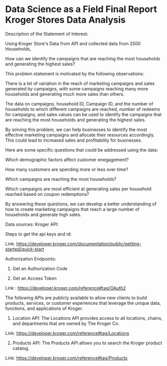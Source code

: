 # Data Science as a Field Final Report Kroger Stores Data Analysis

Description of the Statement of Interest:

Using Kroger Store's Data from API and collected data from 2500 Households,

How can we identify the campaigns that are reaching the most households and generating the highest sales?

This problem statement is motivated by the following observations:

There is a lot of variation in the reach of marketing campaigns and sales generated by campaigns, with some campaigns reaching many more households and generating much more sales than others.

The data on campaigns, household ID, Campaign ID, and the number of households to which different campaigns are reached, number of redeems for campaigns, and sales values can be used to identify the campaigns that are reaching the most households and generating the highest sales.

By solving this problem, we can help businesses to identify the most effective marketing campaigns and allocate their resources accordingly. This could lead to increased sales and profitability for businesses.

Here are some specific questions that could be addressed using the data:

Which demographic factors affect customer enegagement?

How many customers are spending more or less over time?

Which campaigns are reaching the most households?

Which campaigns are most efficient at generating sales per household reached based on coupon redemptions?

By answering these questions, we can develop a better understanding of how to create marketing campaigns that reach a large number of households and generate high sales.

Data sources:
Kroger API:

Steps to get the api keys and id:

Link: https://developer.kroger.com/documentation/public/getting-started/quick-start

Authorization Endpoints:

1. Get an Authorization Code

2. Get an Access Token

Link : https://developer.kroger.com/reference#tag/OAuth2

The following APIs are publicly available to allow new clients to build products, services, or customer experiences that leverage the unique data, functions, and applications of Kroger.

1. Location API: The Locations API provides access to all locations, chains, and departments that are owned by The Kroger Co.

Link: https://developer.kroger.com/reference#tag/Locations

2. Products API: The Products API allows you to search the Kroger product catalog.

Link: https://developer.kroger.com/reference#tag/Products



